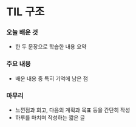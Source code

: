 # TIL 구조
### 오늘 배운 것
- 한 두 문장으로 학습한 내용 요약
### 주요 내용
- 배운 내용 중 특히 기억에 남은 점
### 마무리
- 느낀점과 회고, 다음의 계획과 목표 등을 간단히 작성
- 하루를 마치며 작성하는 짧은 글